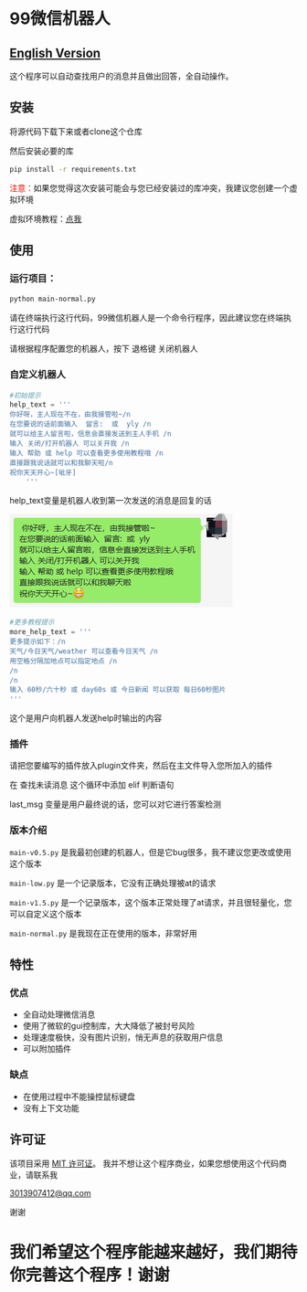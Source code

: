 # 99微信机器人
## [English Version](https://github.com/windows99-hue/99wxrobot/blob/main/readme-en.md)

这个程序可以自动查找用户的消息并且做出回答，全自动操作。

## 安装

将源代码下载下来或者clone这个仓库

然后安装必要的库

~~~bash
pip install -r requirements.txt
~~~

<span style="color: red;">注意：</span>如果您觉得这次安装可能会与您已经安装过的库冲突，我建议您创建一个虚拟环境 

虚拟环境教程：[点我](venv.md)

## 使用

### 运行项目：

~~~bash
python main-normal.py
~~~

请在终端执行这行代码，99微信机器人是一个命令行程序，因此建议您在终端执行这行代码

请根据程序配置您的机器人，按下 退格键 关闭机器人

### 自定义机器人

~~~python
#初始提示
help_text = ''' 
你好呀，主人现在不在，由我接管啦~/n
在您要说的话前面输入  留言:  或  yly /n
就可以给主人留言啦，信息会直接发送到主人手机 /n
输入 关闭/打开机器人 可以关开我 /n
输入 帮助 或 help 可以查看更多使用教程哦 /n
直接跟我说话就可以和我聊天啦/n
祝你天天开心~[呲牙]
    '''
~~~

help_text变量是机器人收到第一次发送的消息是回复的话

![img01](https://github.com/windows99-hue/99wxrobot/blob/main/content/image-20231015091909317.png)

~~~python
#更多教程提示
more_help_text = '''
更多提示如下：/n
天气/今日天气/weather 可以查看今日天气 /n
用空格分隔加地点可以指定地点 /n
/n
/n
输入 60秒/六十秒 或 day60s 或 今日新闻 可以获取 每日60秒图片
'''
~~~

这个是用户向机器人发送help时输出的内容

### 插件

请把您要编写的插件放入plugin文件夹，然后在主文件导入您所加入的插件

在 查找未读消息 这个循环中添加 elif 判断语句 

last_msg 变量是用户最终说的话，您可以对它进行答案检测

### 版本介绍

`main-v0.5.py` 是我最初创建的机器人，但是它bug很多，我不建议您更改或使用这个版本

`main-low.py` 是一个记录版本，它没有正确处理被at的请求

`main-v1.5.py` 是一个记录版本，这个版本正常处理了at请求，并且很轻量化，您可以自定义这个版本

`main-normal.py` 是我现在正在使用的版本，非常好用

## 特性

### 优点

- 全自动处理微信消息
- 使用了微软的gui控制库，大大降低了被封号风险
- 处理速度极快，没有图片识别，悄无声息的获取用户信息
- 可以附加插件

### 缺点

- 在使用过程中不能操控鼠标键盘
- 没有上下文功能

## 许可证

该项目采用 [MIT 许可证](LICENSE)。
我并不想让这个程序商业，如果您想使用这个代码商业，请联系我

3013907412@qq.com

谢谢

# 我们希望这个程序能越来越好，我们期待你完善这个程序！谢谢

